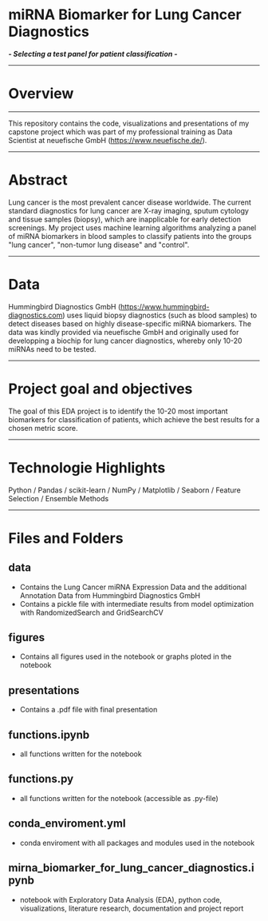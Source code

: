 # miRNA Biomarker for Lung Cancer Diagnostics
***- Selecting a test panel for patient classification -***

---

# Overview

---

This repository contains the code, visualizations and presentations of my capstone project which was part of my professional training as Data Scientist at neuefische GmbH (https://www.neuefische.de/).

---

# Abstract

Lung cancer is the most prevalent cancer disease worldwide. The current standard diagnostics for lung cancer are X-ray imaging, sputum cytology and tissue samples (biopsy), which are inapplicable for early detection screenings. My project uses machine learning algorithms analyzing a panel of miRNA biomarkers in blood samples to classify patients into the groups "lung cancer", "non-tumor lung disease" and "control".

---

# Data

Hummingbird Diagnostics GmbH (https://www.hummingbird-diagnostics.com) uses liquid biopsy diagnostics (such as blood samples) to detect diseases based on highly disease-specific miRNA biomarkers. The data was kindly provided via neuefische GmbH and originally used for developping a biochip for lung cancer diagnostics, whereby only 10-20 miRNAs need to be tested.

---

# Project goal and objectives

The goal of this EDA project is to identify the 10-20 most important biomarkers for classification of patients, which achieve the best results for a chosen metric score.

---

# Technologie Highlights

Python / Pandas / scikit-learn / NumPy / Matplotlib / Seaborn / Feature Selection / Ensemble Methods 

---

# Files and Folders

## data 
- Contains the Lung Cancer miRNA Expression Data and the additional Annotation Data from Hummingbird Diagnostics GmbH 
- Contains a pickle file with intermediate results from model optimization with RandomizedSearch and GridSearchCV

## figures
- Contains all figures used in the notebook or graphs ploted in the notebook
 
## presentations
- Contains a .pdf file with final presentation
 
## functions.ipynb
- all functions written for the notebook

## functions.py
- all functions written for the notebook (accessible as .py-file)

## conda_enviroment.yml
- conda enviroment with all packages and modules used in the notebook

## mirna_biomarker_for_lung_cancer_diagnostics.ipynb
- notebook with Exploratory Data Analysis (EDA), python code, visualizations, literature research, documentation and project report













